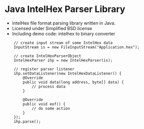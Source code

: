 Java IntelHex Parser Library
====================

* IntelHex file format parsing library written in Java.
* Licensed under Simplified BSD license
* Including demo code: intelhex to binary converter

~~~~~
	// create input stream of some IntelHex data
	InputStream is = new FileInputStream("Application.hex");
	
	// create IntelHexParserObject
	IntelHexParser ihp = new IntelHexParser(is);
	
	// register parser listener
	ihp.setDataListener(new IntelHexDataListener() {
		@Override
		public void data(long address, byte[] data) {
			// process data
		}
		
		@Override
		public void eof() {
			// do some action
		}
	});
	ihp.parse();
~~~~~
